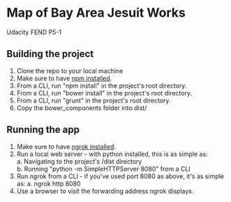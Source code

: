 # Map of Bay Area Jesuit Works
Udacity FEND P5-1

## Building the project
1. Clone the repo to your local machine
2. Make sure to have [npm installed](https://docs.npmjs.com/getting-started/installing-node).
3. From a CLI, run "npm install" in the project's root directory.
4. From a CLI, run "bower install" in the project's root directory.
6. From a CLI, run "grunt" in the project's root directory.
7. Copy the bower_components folder into dist/

## Running the app
1. Make sure to have [ngrok installed](https://ngrok.com/download).
2. Run a local web server - with python installed, this is as simple as:  
   a. Navigating to the project's /dist directory  
   b. Running "python -m SimpleHTTPServer 8080" from a CLI  
3. Run ngrok from a CLI - if you've used port 8080 as above, it's as simple as:
   a. ngrok http 8080  
4. Use a browser to visit the forwarding address ngrok displays.
